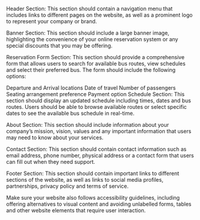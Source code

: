 Header Section: This section should contain a navigation menu that includes links to different pages on the website, as well as a prominent logo to represent your company or brand.

Banner Section: This section should include a large banner image, highlighting the convenience of your online reservation system or any special discounts that you may be offering.

Reservation Form Section: This section should provide a comprehensive form that allows users to search for available bus routes, view schedules and select their preferred bus. The form should include the following options:

Departure and Arrival locations
Date of travel
Number of passengers
Seating arrangement preference
Payment option
Schedule Section: This section should display an updated schedule including times, dates and bus routes. Users should be able to browse available routes or select specific dates to see the available bus schedule in real-time.

About Section: This section should include information about your company’s mission, vision, values and any important information that users may need to know about your services.

Contact Section: This section should contain contact information such as email address, phone number, physical address or a contact form that users can fill out when they need support.

Footer Section: This section should contain important links to different sections of the website, as well as links to social media profiles, partnerships, privacy policy and terms of service.

Make sure your website also follows accessibility guidelines, including offering alternatives to visual content and avoiding unlabelled forms, tables and other website elements that require user interaction.
